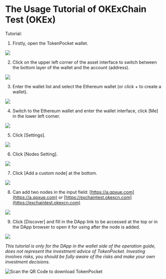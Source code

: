 # The Usage Tutorial of OKExChain Test \(OKEx\)

Tutorial: 

1. Firstly, open the TokenPocket wallet.

![](https://tp-statics.tokenpocket.pro/dapp/tokenpocket-1615533762067.png)

2. Click on the upper left corner of the asset interface to switch between the bottom layer of the wallet and the account \(address\).

![](https://tp-statics.tokenpocket.pro/dapp/tokenpocket-1615533889438.png)

3. Enter the wallet list and select the Ethereum wallet \(or click + to create a wallet\).

![](https://tp-statics.tokenpocket.pro/dapp/tokenpocket-1615533950909.png)

4. Switch to the Ethereum wallet and enter the wallet interface, click \[Me\] in the lower left corner.

![](https://tp-statics.tokenpocket.pro/dapp/tokenpocket-1615534015566.png)

5. Click \[Settings\].

![](https://tp-statics.tokenpocket.pro/dapp/tokenpocket-1615534056557.png)

6. Click \[Nodes Setting\].

![](https://tp-statics.tokenpocket.pro/dapp/tokenpocket-1615534107804.png)

7. Click \[Add a custom node\] at the bottom.

![](https://tp-statics.tokenpocket.pro/dapp/tokenpocket-1615534157447.png)

8. Can add two nodes in the input field: [https://a.qpxue.com](https://a.qpxue.com) or [https://exchaintest.okexcn.com](https://exchaintest.okexcn.com)

![](https://tp-statics.tokenpocket.pro/dapp/tokenpocket-1615534200532.png)

9. Click \[Discover\] and fill in the DApp link to be accessed at the top or in the DApp browser to open it for using after the node is added.

![](https://tp-statics.tokenpocket.pro/dapp/tokenpocket-1615534263168.png)



_This tutorial is only for the DApp in the wallet side of the operation guide, does not represent the investment advice of TokenPocket. Investing involves risks, you should be fully aware of the risks and make your own investment decisions._

![Scan the QR Code to download TokenPocket](https://tp-statics.tokenpocket.pro/dapp/tokenpocket-1615534340645.jpg)

